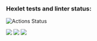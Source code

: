 ### Hexlet tests and linter status:
![Actions Status](/workflows/hexlet-check/badge.svg)

<a href="https://codeclimate.com/github/fey/frontend-project-lvl2/maintainability"><img src="https://api.codeclimate.com/v1/badges/68beae1c23a987a101cf/maintainability" /></a>
<img src="https://github.com/fey/frontend-project-lvl2/workflows/CI/badge.svg" /> <a href="https://codeclimate.com/github/fey/frontend-project-lvl2/test_coverage"><img src="https://api.codeclimate.com/v1/badges/68beae1c23a987a101cf/test_coverage" /></a>
